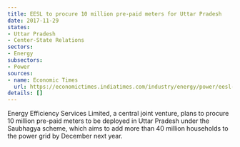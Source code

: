```yaml
---
title: EESL to procure 10 million pre-paid meters for Uttar Pradesh
date: 2017-11-29
states:
- Uttar Pradesh
- Center-State Relations
sectors:
- Energy
subsectors:
- Power
sources:
- name: Economic Times
  url: https://economictimes.indiatimes.com/industry/energy/power/eesl-to-procure-10mn-prepaid-meters-to-be-deployed-in-u-p/articleshow/61777679.cms
details: []
---
```


Energy Efficiency Services Limited, a central joint venture, plans to procure 10 million pre-paid meters to be deployed in Uttar Pradesh under the Saubhagya scheme, which aims to add more than 40 million households to the power grid by December next year.
